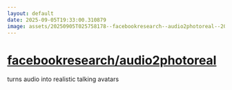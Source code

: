 ```yaml
---
layout: default
date: 2025-09-05T19:33:00.310879
image: assets/20250905T025758178--facebookresearch--audio2photoreal--20250905T030016083--cropped.png
---
```


# [facebookresearch/audio2photoreal](https://github.com/facebookresearch/audio2photoreal)

turns audio into realistic talking avatars
